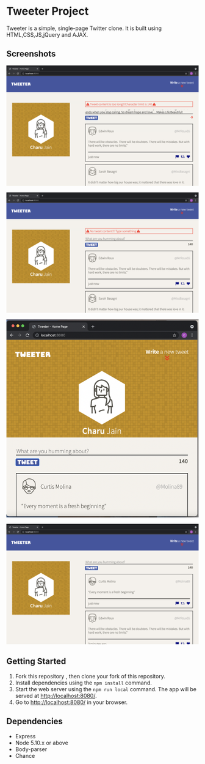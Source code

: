 # Tweeter Project

Tweeter is a simple, single-page Twitter clone. It is built using HTML,CSS,JS,jQuery and AJAX.

## Screenshots

!["Screenshot of error message when tweet is above 140 character"](https://github.com/charuzain/tweeter/blob/master/docs/Long-tweet-error.png?raw=true)

!["Screenshot of error message when tweet is empty"](https://github.com/charuzain/tweeter/blob/master/docs/emptyTweet-errpr.png?raw=true)

!["Screenshot of responsive app"](https://github.com/charuzain/tweeter/blob/master/docs/responsive.png?raw=true)

!["Screenshot of tweets"](https://github.com/charuzain/tweeter/blob/master/docs/tweets.png?raw=true)

## Getting Started

1. Fork this repository , then clone your fork of this repository.
2. Install dependencies using the `npm install` command.
3. Start the web server using the `npm run local` command. The app will be served at <http://localhost:8080/>.
4. Go to <http://localhost:8080/> in your browser.


## Dependencies

- Express
- Node 5.10.x or above
- Body-parser
- Chance


